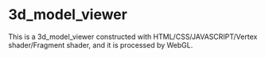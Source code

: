# 3d_model_viewer
This is a 3d_model_viewer constructed with HTML/CSS/JAVASCRIPT/Vertex shader/Fragment shader, and it is processed by WebGL.
